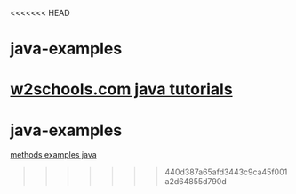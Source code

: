 <<<<<<< HEAD
# java-examples

[w2schools.com java tutorials](https://www.w3schools.com/java/)
=======
# java-examples

[methods examples java](http://www.java2s.com/example/java-utility-method/java-utility-method.html)
>>>>>>> 440d387a65afd3443c9ca45f001a2d64855d790d
